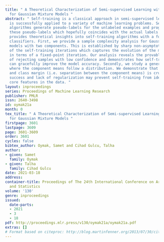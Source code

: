 ```yaml
---
title: " A Theoretical Characterization of Semi-supervised Learning with Self-training
  for Gaussian Mixture Models "
abstract: " Self-training is a classical approach in semi-supervised learning which
  is successfully applied to a variety of machine learning problems. Self-training
  algorithms generate pseudo-labels for the unlabeled examples and progressively refine
  these pseudo-labels which hopefully coincides with the actual labels. This work
  provides theoretical insights into self-training algorithms with a focus on linear
  classifiers. First, we provide a sample complexity analysis for Gaussian mixture
  models with two components. This is established by sharp non-asymptotic characterization
  of the self-training iterations which captures the evolution of the model accuracy
  in terms of a fixed-point iteration. Our analysis reveals the provable benefits
  of rejecting samples with low confidence and demonstrates how self-training iterations
  can gracefully improve the model accuracy. Secondly, we study a generalized GMM
  where the component means follow a distribution. We demonstrate that ridge regularization
  and class margin (i.e. separation between the component means) is crucial for the
  success and lack of regularization may prevent self-training from identifying the
  core features in the data. "
layout: inproceedings
series: Proceedings of Machine Learning Research
publisher: PMLR
issn: 2640-3498
id: oymak21a
month: 0
tex_title: " A Theoretical Characterization of Semi-supervised Learning with Self-training
  for Gaussian Mixture Models "
firstpage: 3601
lastpage: 3609
page: 3601-3609
order: 3601
cycles: false
bibtex_author: Oymak, Samet and Cihad Gulcu, Talha
author:
- given: Samet
  family: Oymak
- given: Talha
  family: Cihad Gulcu
date: 2021-03-18
address: 
container-title: Proceedings of The 24th International Conference on Artificial Intelligence
  and Statistics
volume: '130'
genre: inproceedings
issued:
  date-parts:
  - 2021
  - 3
  - 18
pdf: http://proceedings.mlr.press/v130/oymak21a/oymak21a.pdf
extras: []
# Format based on citeproc: http://blog.martinfenner.org/2013/07/30/citeproc-yaml-for-bibliographies/
---
```

